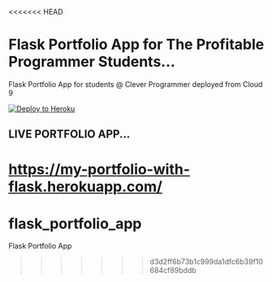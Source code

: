 <<<<<<< HEAD
# Flask Portfolio App for The Profitable Programmer Students...
Flask Portfolio App for students @ Clever Programmer deployed from Cloud 9

[![Deploy to Heroku](https://www.herokucdn.com/deploy/button.png)](https://heroku.com/deploy)

## LIVE PORTFOLIO APP...
https://my-portfolio-with-flask.herokuapp.com/
=======
# flask_portfolio_app
Flask Portfolio App
>>>>>>> d3d2ff6b73b1c999da1dfc6b39f10684cf89bddb
